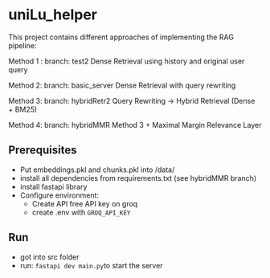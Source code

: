 # uniLu_helper
This project contains different approaches of implementing the RAG pipeline:

Method 1 :
branch: test2
Dense Retrieval using history and original user query

Method 2:
branch: basic_server
Dense Retrieval with query rewriting

Method 3:
branch: hybridRetr2
Query Rewriting -> Hybrid Retrieval (Dense + BM25)

Method 4:
branch: hybridMMR
Method 3 + Maximal Margin Relevance Layer

## Prerequisites
- Put embeddings.pkl and chunks.pkl into /data/
- install all dependencies from requirements.txt (see hybridMMR branch)
- install fastapi library
- Configure environment:
  - Create API free API key on groq
  - create .env with `GROQ_API_KEY`

## Run
- got into src folder
- run: `fastapi dev main.py`to start the server
